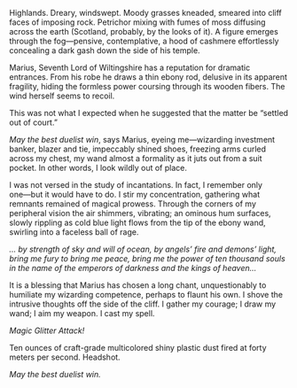 <!--
.. title: May the Best Duelist Win
.. slug: may-the-best-duelist-win
.. date: 2023-12-20 00:34:26 UTC-05:00
.. tags: 
.. category: 
.. link: 
.. description: 
.. type: text
-->

Highlands. Dreary, windswept. Moody grasses kneaded, smeared into cliff faces of imposing rock. Petrichor mixing with fumes of moss diffusing across the earth (Scotland, probably, by the looks of it). A figure emerges through the fog―pensive, contemplative, a hood of cashmere effortlessly concealing a dark gash down the side of his temple.

<!--TEASER_END-->

Marius, Seventh Lord of Wiltingshire has a reputation for dramatic entrances. From his robe he draws a thin ebony rod, delusive in its apparent fragility, hiding the formless power coursing through its wooden fibers. The wind herself seems to recoil.

This was not what I expected when he suggested that the matter be “settled out of court.”

*May the best duelist win*, says Marius, eyeing me―wizarding investment banker, blazer and tie, impeccably shined shoes, freezing arms curled across my chest, my wand almost a formality as it juts out from a suit pocket. In other words, I look wildly out of place.

I was not versed in the study of incantations. In fact, I remember only one―but it would have to do. I stir my concentration, gathering what remnants remained of magical prowess. Through the corners of my peripheral vision the air shimmers, vibrating; an ominous hum surfaces, slowly rippling as cold blue light flows from the tip of the ebony wand, swirling into a faceless ball of rage.

*... by strength of sky and will of ocean, by angels’ fire and demons’ light, bring me fury to bring me peace, bring me the power of ten thousand souls in the name of the emperors of darkness and the kings of heaven...*

It is a blessing that Marius has chosen a long chant, unquestionably to humiliate my wizarding competence, perhaps to flaunt his own. I shove the intrusive thoughts off the side of the cliff. I gather my courage; I draw my wand; I aim my weapon. I cast my spell.

*Magic Glitter Attack!*

Ten ounces of craft-grade multicolored shiny plastic dust fired at forty meters per second. Headshot.

*May the best duelist win.*